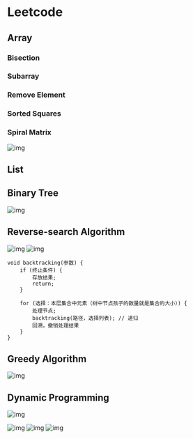 # Leetcode

## Array
### Bisection
### Subarray
### Remove Element
### Sorted Squares
### Spiral Matrix
![img](https://code-thinking-1253855093.file.myqcloud.com/pics/20220922102236.png)

## List

## Binary Tree

![img](https://camo.githubusercontent.com/3fd14087ae6ed14819b3ee6443ed5125161da981dbb8f2b48c10887cd9a5cfb7/68747470733a2f2f696d672d626c6f672e6373646e696d672e636e2f32303231303231393139303830393435312e706e67)

## Reverse-search Algorithm

![img](https://camo.githubusercontent.com/1531017a62378c14e8731434dbd48ad05a8336606ea72927416ee87191e2bd0e/68747470733a2f2f696d672d626c6f672e6373646e696d672e636e2f32303231303231393139323035303636362e706e67)
![img](https://code-thinking-1253855093.file.myqcloud.com/pics/20210130173631174.png)
```
void backtracking(参数) {
    if (终止条件) {
        存放结果;
        return;
    }

    for (选择：本层集合中元素（树中节点孩子的数量就是集合的大小）) {
        处理节点;
        backtracking(路径，选择列表); // 递归
        回溯，撤销处理结果
    }
}

```
## Greedy Algorithm

![img](https://camo.githubusercontent.com/a77a640405ca924ee1a18028fef3c05c21c15df33f1d91852a3f9f64d37b7366/68747470733a2f2f636f64652d7468696e6b696e672d313235333835353039332e66696c652e6d7971636c6f75642e636f6d2f706963732f32303231303931373130343331352e706e67)

## Dynamic Programming

![img](https://camo.githubusercontent.com/173c771640343e8fd7c0429d56f7fbd1d02bfef90c0bd1d409df945fe668ff79/68747470733a2f2f636f64652d7468696e6b696e672e63646e2e626365626f732e636f6d2f706963732fe58aa8e68081e8a784e588922de680bbe7bb93e5a4a7e7bab2312e6a7067)

![img](https://camo.githubusercontent.com/a671fd4e891752c2b447ec882cd8bf075e1f603122964fde0797c22cc80da5bf/68747470733a2f2f636f64652d7468696e6b696e672e63646e2e626365626f732e636f6d2f706963732fe58aa8e68081e8a784e588922de8838ce58c85e997aee9a298e680bbe7bb932e706e67)
![img](https://camo.githubusercontent.com/006c670b6d92f56c90ef5de18883717ceff43526f28e40c82a77e017b1f30cee/68747470733a2f2f636f64652d7468696e6b696e672e63646e2e626365626f732e636f6d2f706963732fe882a1e7a5a8e997aee9a298e680bbe7bb932e6a7067)
![img](https://camo.githubusercontent.com/8766139b53670fa351812ce4d6208914c614e5417026e15dff36802f59dbc86e/68747470733a2f2f636f64652d7468696e6b696e672e63646e2e626365626f732e636f6d2f706963732fe58aa8e68081e8a784e588922de5ad90e5ba8fe58897e997aee9a298e680bbe7bb932e6a7067)
